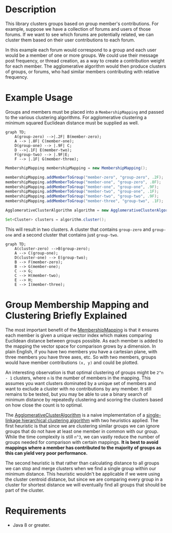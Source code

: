 # Description
This library clusters groups based on group member's contributions. For example, suppose we have a collection of forums
and users of those forums. If we want to see which forums are potentially related, we can cluster them based on their
user contributions to each forum.

In this example each forum would correspond to a group and each user would be a member of one or more groups. We could
use their message post frequency, or thread creation, as a way to create a contribution weight for each member. The
agglomerative algorithm would then produce clusters of groups, or forums, who had similar members contributing with
relative frequency.

# Example Usage
Groups and members must be placed into a `MembershipMapping` and passed to the various clustering algorithms. For
agglomerative clustering a minimum squared Euclidean distance must be supplied as well.

```mermaid
graph TD;
    A(group-zero) -->|.2F| B(member-zero);
    A --> |.8F| C(member-one);
    D(group-one) --> |.9F| C;
    D -->|.1F| E(member-two);
    F(group-two) --> |.9F|E;
    F --> |.1F| G(member-three);
```

```java
MembershipMapping membershipMapping = new MembershipMapping();

membershipMapping.addMemberToGroup("member-zero", "group-zero", .2F);
membershipMapping.addMemberToGroup("member-one", "group-zero", .8F);
membershipMapping.addMemberToGroup("member-one", "group-one", .9F);
membershipMapping.addMemberToGroup("member-two", "group-one", .1F);
membershipMapping.addMemberToGroup("member-two", "group-two", .9F);
membershipMapping.addMemberToGroup("member-three", "group-two", .1F);

AgglomerativeClusterAlgorithm algorithm = new AgglomerativeClusterAlgorithm(membershipMapping, 0.6F);

Set<Cluster> clusters = algorithm.cluster();
```

This will result in two clusters. A cluster that contains `group-zero` and `group-one` and a second cluster that
contains just `group-two`.

```mermaid
graph TD;
    A(cluster-zero) -->B(group-zero);
    A --> C(group-one);
    D(cluster-one) --> E(group-two);
    B --> F(member-zero);
    B --> G(member-one);
    C --> G;
    C --> H(member-two);
    E --> H;
    E --> I(member-three);
```

# Group Membership Mapping and Clustering Briefly Explained

The most important benefit of the [MembershipMapping](src/main/java/dariush/griffin/group/membership/clusters/model/MembershipMapping.java) is that it ensures each member is given a unique
vector index which makes comparing Euclidean distance between groups possible. As each member is added to the
mapping the vector space for comparison grows by a dimension. In plain English, if you have two members you have a
cartesian plane, with three members you have three axes, etc. So with two members, groups would have member
contributions `(x, y)` and could be plotted.

An interesting observation is that optimal clustering of groups might be `2^n - 1` clusters, where `n` is the
number of members in the mapping. This assumes you want clusters dominated by a unique set of members and want to
exclude a cluster with no contributions by any member. It still remains to be tested, but you may be able to use a
binary search of minimum distance by repeatedly clustering and scoring the clusters based on how close the count is to
optimal.

The [AgglomerativeClusterAlgorithm](src/main/java/dariush/griffin/group/membership/clusters/algorithms/AgglomerativeClusterAlgorithm.java) is a naive implementation of a [single-linkage hierarchical clustering
algorithm](https://en.wikipedia.org/wiki/Single-linkage_clustering) with two heuristics applied. The first heuristic is
that since we are clustering similar groups we can ignore groups that do not have at least one member in common with our
group. While the time complexity is still `n^3`, we can vastly reduce the number of groups needed for comparison with
certain mappings. **It is best to avoid mappings where a member has contributed to the majority of groups as this can
yield very poor performance.**

The second heuristic is that rather than calculating distance to all groups we can stop and merge clusters when we find
a single group within our minimum distance. This heuristic wouldn't be applicable if we were using the cluster centroid
distance, but since we are comparing every group in a cluster for shortest distance we will eventually find all groups
that should be part of the cluster.

# Requirements
- Java 8 or greater.

